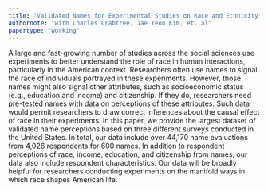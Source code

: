 ```yaml
---
title: "Validated Names for Experimental Studies on Race and Ethnicity"
authornote: "with Charles Crabtree, Jae Yeon Kim, et. al"
papertype: "working"
---
```

A large and fast-growing number of studies across the social sciences use experiments to better understand the role of race in human interactions, particularly in the American context. Researchers often use names to signal the race of individuals portrayed in these experiments. However, those names might also signal other attributes, such as socioeconomic status (e.g., education and income) and citizenship. If they do, researchers need pre-tested names with data on perceptions of these attributes. Such data would permit researchers to draw correct inferences about the causal effect of race in their experiments. In this paper, we provide the largest dataset of validated name perceptions based on three different surveys conducted in the United States. In total, our data include over 44,170 name evaluations from 4,026 respondents for 600 names. In addition to respondent perceptions of race, income, education, and citizenship from names, our data also include respondent characteristics. Our data will be broadly helpful for researchers conducting experiments on the manifold ways in which race shapes American life.
